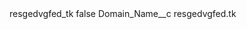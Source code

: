 <?xml version="1.0" encoding="UTF-8"?>
<CustomMetadata xmlns="http://soap.sforce.com/2006/04/metadata" xmlns:xsi="http://www.w3.org/2001/XMLSchema-instance" xmlns:xsd="http://www.w3.org/2001/XMLSchema">
    <label>resgedvgfed_tk</label>
    <protected>false</protected>
    <values>
        <field>Domain_Name__c</field>
        <value xsi:type="xsd:string">resgedvgfed.tk</value>
    </values>
</CustomMetadata>
